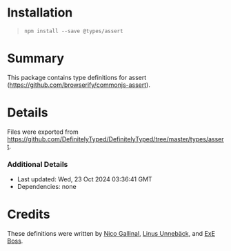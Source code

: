 # Installation
> `npm install --save @types/assert`

# Summary
This package contains type definitions for assert (https://github.com/browserify/commonjs-assert).

# Details
Files were exported from https://github.com/DefinitelyTyped/DefinitelyTyped/tree/master/types/assert.

### Additional Details
 * Last updated: Wed, 23 Oct 2024 03:36:41 GMT
 * Dependencies: none

# Credits
These definitions were written by [Nico Gallinal](https://github.com/nicoabie), [Linus Unnebäck](https://github.com/LinusU), and [ExE Boss](https://github.com/ExE-Boss).
